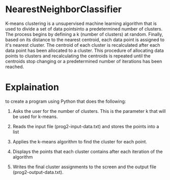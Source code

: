 # NearestNeighborClassifier
K-means clustering is a unsupervised machine learning algorithm that is used to divide a set of data pointsinto a predetermined number of clusters.
The process begins by defining a k (number of clusters) at random.
Finally, based on its distance to the nearest centroid, each data point is assigned to it's nearest cluster.
The centroid of each cluster is recalculated after each data point has been allocated to a cluster. 
This procedure of allocating data points to clusters and recalculating the centroids is repeated until the centroids stop changing or a predetermined number of iterations has been reached.

# Explaination
to create a program using Python that does the following:
1. Asks the user for the number of clusters. This is the parameter k that will be used for k-means.

2. Reads the input file (prog2-input-data.txt) and stores the points into a list
 
4. Applies the k-means algorithm to find the cluster for each point.
 
5. Displays the points that each cluster contains after each iteration of the algorithm
 
6. Writes the final cluster assignments to the screen and the output file (prog2-output-data.txt).
